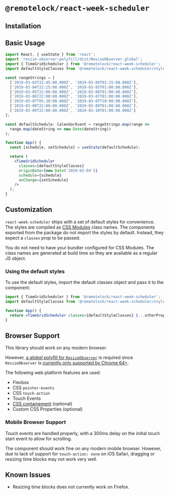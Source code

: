 # `@remotelock/react-week-scheduler`

## Installation

## Basic Usage

```jsx
import React, { useState } from 'react';
import 'resize-observer-polyfill/dist/ResizeObserver.global';
import { TimeGridScheduler } from '@remotelock/react-week-scheduler';
import defaultStyleClasses from '@remotelock/react-week-scheduler/styles';

const rangeStrings = [
  ['2019-03-03T22:45:00.000Z', '2019-03-04T01:15:00.000Z'],
  ['2019-03-04T22:15:00.000Z', '2019-03-05T01:00:00.000Z'],
  ['2019-03-05T22:00:00.000Z', '2019-03-06T01:00:00.000Z'],
  ['2019-03-06T22:00:00.000Z', '2019-03-07T01:00:00.000Z'],
  ['2019-03-07T05:30:00.000Z', '2019-03-07T10:00:00.000Z'],
  ['2019-03-08T22:00:00.000Z', '2019-03-09T01:00:00.000Z'],
  ['2019-03-09T22:00:00.000Z', '2019-03-10T01:00:00.000Z']
];

const defaultSchedule: CalendarEvent = rangeStrings.map(range =>
  range.map(dateString => new Date(dateString))
);

function App() {
  const [schedule, setSchedule] = useState(defaultSchedule);

  return (
    <TimeGridScheduler
      classes={defaultStyleClasses}
      originDate={new Date('2019-03-04')}
      schedule={schedule}
      onChange={setSchedule}
    />
  );
}
```

## Customization

`react-week-scheduler` ships with a set of default styles for convenience. The styles are compiled as [CSS Modules](https://github.com/css-modules/css-modules) class names. The components exported from the package do not import the styles by default. Instead, they expect a `classes` prop to be passed.

You do not need to have your bundler configured for CSS Modules. The class names are generated at build time so they are available as a regular JS object.

### Using the default styles

To use the default styles, import the default classes object and pass it to the component:

```jsx
import { TimeGridScheduler } from '@remotelock/react-week-scheduler';
import defaultStyleClasses from '@remotelock/react-week-scheduler/styles';

function App() {
  return <TimeGridScheduler classes={defaultStyleClasses} {...otherProps} />;
}
```

## Browser Support

This library should work on any modern browser.

However, [a _global_ polyfill for `ResizeObserver`](https://www.npmjs.com/package/resize-observer-polyfill) is required since `ResizeObserver` is [currently only supported by Chrome 64+](https://caniuse.com/#feat=resizeobserver).

The following web platform features are used:

- Flexbox
- CSS `pointer-events`
- CSS `touch-action`
- Touch Events
- [CSS containement](https://developers.google.com/web/updates/2016/06/css-containment) (optional)
- Custom CSS Properties (optional)

### Mobile Browser Support

Touch events are handled properly, with a 300ms delay on the initial touch start event to allow for scrolling.

The component should work fine on any modern mobile browser. However, due to lack of support for `touch-action: none`
on iOS Safari, dragging or resizing time blocks may not work very well.

## Known Issues

- Resizing time blocks does not currently work on Firefox.
